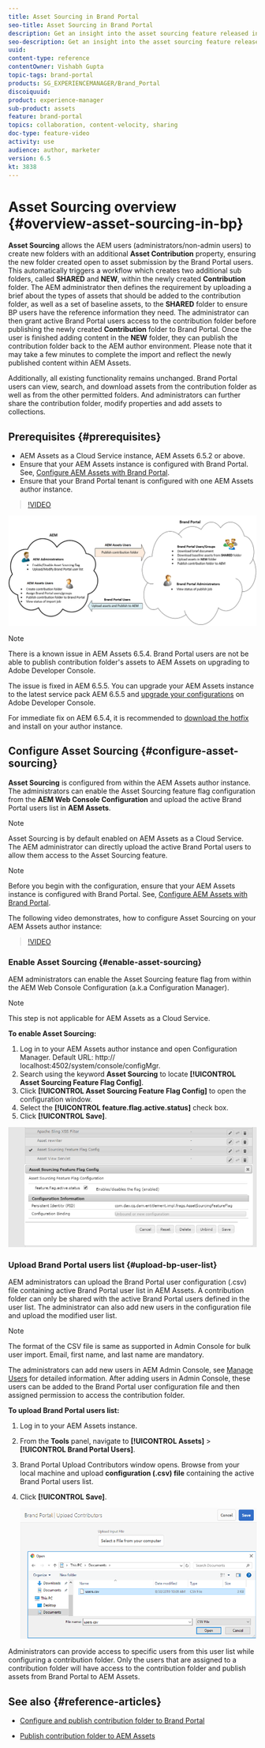 ```yaml
---
title: Asset Sourcing in Brand Portal
seo-title: Asset Sourcing in Brand Portal
description: Get an insight into the asset sourcing feature released in the Adobe Experience Manager Assets Brand Portal.
seo-description: Get an insight into the asset sourcing feature released in the Adobe Experience Manager Assets Brand Portal.
uuid: 
content-type: reference
contentOwner: Vishabh Gupta
topic-tags: brand-portal
products: SG_EXPERIENCEMANAGER/Brand_Portal
discoiquuid: 
product: experience-manager
sub-product: assets
feature: brand-portal
topics: collaboration, content-velocity, sharing 
doc-type: feature-video
activity: use
audience: author, marketer
version: 6.5
kt: 3838
---
```


# Asset Sourcing overview {#overview-asset-sourcing-in-bp}

**Asset Sourcing** allows the AEM users (administrators/non-admin users) to create new folders with an additional **Asset Contribution** property, ensuring the new folder created open to asset submission by the Brand Portal users. This automatically triggers a workflow which creates two additional sub folders, called **SHARED** and **NEW**, within the newly created **Contribution** folder. The AEM administrator then defines the requirement by uploading a brief about the types of assets that should be added to the contribution folder, as well as a set of baseline assets, to the **SHARED** folder to ensure BP users have the reference information they need. The administrator can then grant active Brand Portal users access to the contribution folder before publishing the newly created **Contribution** folder to Brand Portal. Once the user is finished adding content in the **NEW** folder, they can publish the contribution folder back to the AEM author environment. Please note that it may take a few minutes to complete the import and reflect the newly published content within AEM Assets.

Additionally, all existing functionality remains unchanged. Brand Portal users can view, search, and download assets from the contribution folder as well as from the other permitted folders. And administrators can further share the contribution folder, modify properties and add assets to collections.

## Prerequisites {#prerequisites}

* AEM Assets as a Cloud Service instance, AEM Assets 6.5.2 or above.
* Ensure that your AEM Assets instance is configured with Brand Portal. See, [Configure AEM Assets with Brand Portal](../using/configure-aem-assets-with-brand-portal.md).
* Ensure that your Brand Portal tenant is configured with one AEM Assets author instance.

>[!VIDEO](https://video.tv.adobe.com/v/29365/?quality=12)

![Brand Portal Asset Sourcing](assets/asset-sourcing.png)


>[!NOTE]
>
>There is a known issue in AEM Assets 6.5.4. Brand Portal users are not be able to publish contribution folder's assets to AEM Assets on upgrading to Adobe Developer Console. 
>
>The issue is fixed in AEM 6.5.5. You can upgrade your AEM Assets instance to the latest service pack AEM 6.5.5 and [upgrade your configurations](https://docs.adobe.com/content/help/en/experience-manager-65/assets/brandportal/configure-aem-assets-with-brand-portal.html#upgrade-integration-65) on Adobe Developer Console.
>
>For immediate fix on AEM 6.5.4, it is recommended to [download the hotfix](https://www.adobeaemcloud.com/content/marketplace/marketplaceProxy.html?packagePath=/content/companies/public/adobe/packages/cq650/hotfix/cq-6.5.0-hotfix-33041) and install on your author instance.

## Configure Asset Sourcing {#configure-asset-sourcing}

**Asset Sourcing** is configured from within the AEM Assets author instance. The administrators can enable the Asset Sourcing feature flag configuration from the **AEM Web Console Configuration** and upload the active Brand Portal users list in **AEM Assets**.

>[!NOTE]
>
>Asset Sourcing is by default enabled on AEM Assets as a Cloud Service. The AEM administrator can directly upload the active Brand Portal users to allow them access to the Asset Sourcing feature.

>[!NOTE]
>
>Before you begin with the configuration, ensure that your AEM Assets instance is configured with Brand Portal. See, [Configure AEM Assets with Brand Portal](../using/configure-aem-assets-with-brand-portal.md). 

The following video demonstrates, how to configure Asset Sourcing on your AEM Assets author instance:

>[!VIDEO](https://video.tv.adobe.com/v/29771)

### Enable Asset Sourcing {#enable-asset-sourcing}

AEM administrators can enable the Asset Sourcing feature flag from within the AEM Web Console Configuration (a.k.a Configuration Manager).

>[!NOTE]
>
>This step is not applicable for AEM Assets as a Cloud Service.


**To enable Asset Sourcing:**
1. Log in to your AEM Assets author instance and open Configuration Manager. 
Default URL: http:// localhost:4502/system/console/configMgr.
1. Search using the keyword **Asset Sourcing** to locate **[!UICONTROL Asset Sourcing Feature Flag Config]**.
1. Click **[!UICONTROL Asset Sourcing Feature Flag Config]** to open the configuration window.
1. Select the **[!UICONTROL feature.flag.active.status]** check box.
1. Click **[!UICONTROL Save]**.

![](assets/enable-asset-sourcing.png)

### Upload Brand Portal users list {#upload-bp-user-list}

AEM administrators can upload the Brand Portal user configuration (.csv) file containing active Brand Portal user list in AEM Assets. A contribution folder can only be shared with the active Brand Portal users defined in the user list. The administrator can also add new users in the configuration file and upload the modified user list.

>[!NOTE]
>
>The format of the CSV file is same as supported in Admin Console for bulk user import. Email, first name, and last name are mandatory. 

The administrators can add new users in AEM Admin Console, see [Manage Users](brand-portal-adding-users.md) for detailed information. After adding users in Admin Console, these users can be added to the Brand Portal user configuration file and then assigned permission to access the contribution folder.

**To upload Brand Portal users list:**
1. Log in to your AEM Assets instance. 
1. From the **Tools**  panel, navigate to **[!UICONTROL Assets]** > **[!UICONTROL Brand Portal Users]**.

1. Brand Portal Upload Contributors window opens.
Browse from your local machine and upload **configuration (.csv) file** containing the active Brand Portal users list.
1. Click **[!UICONTROL Save]**.

   ![](assets/upload-user-list2.png)


Administrators can provide access to specific users from this user list while configuring a contribution folder. Only the users that are assigned to a contribution folder will have access to the contribution folder and publish assets from Brand Portal to AEM Assets.   

## See also {#reference-articles}

* [Configure and publish contribution folder to Brand Portal](brand-portal-publish-contribution-folder-to-brand-portal.md)

* [Publish contribution folder to AEM Assets](brand-portal-publish-contribution-folder-to-aem-assets.md)
